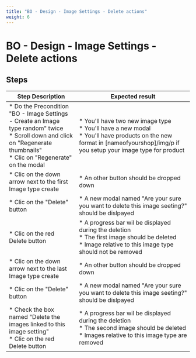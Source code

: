 ```yaml
---
title: "BO - Design - Image Settings - Delete actions"
weight: 6
---
```


# BO - Design - Image Settings - Delete actions
## Steps
| Step Description | Expected result |
| ----- | ----- |
| * Do the Precondition "BO - Image Settings - Create an Image type random" twice<br> * Scroll down and click on "Regenerate thumbnails"<br> * Clic on "Regenerate" on the modal | * You'll have two new image type<br> * You'll have a new modal <br> * You'll have products on the new format in [nameofyourshop]/img/p if you setup your image type for product |
| * Clic on the down arrow next to the first Image type create | * An other button should be dropped down |
| * Clic on the "Delete" button | * A new modal named "Are your sure you want to delete this image seeting?" should be dislpayed |
| * Clic on the red Delete button | * A progress bar wil be displayed during the deletion <br> * The first image should be deleted<br> * Image relative to this image type should not be removed |
| * Clic on the down arrow next to the last Image type create | * An other button should be dropped down |
| * Clic on the "Delete" button | * A new modal named "Are your sure you want to delete this image seeting?" should be dislpayed |
| * Check the box named "Delete the images linked to this image setting"<br> * Clic on the red Delete button | * A progress bar wil be displayed during the deletion <br> * The second image should be deleted<br> * Images relative to this image type are removed |
